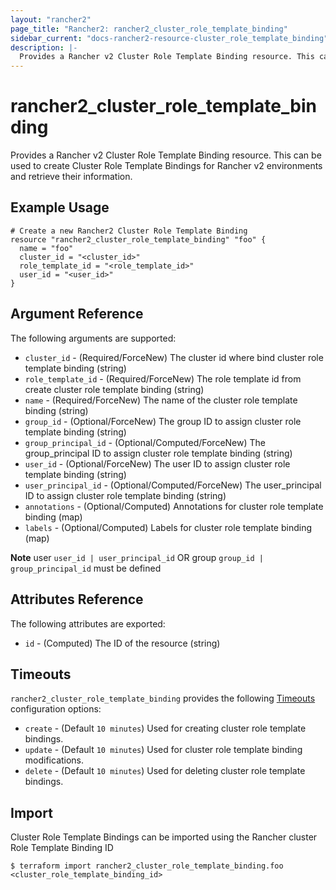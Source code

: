 ```yaml
---
layout: "rancher2"
page_title: "Rancher2: rancher2_cluster_role_template_binding"
sidebar_current: "docs-rancher2-resource-cluster_role_template_binding"
description: |-
  Provides a Rancher v2 Cluster Role Template Binding resource. This can be used to create Cluster Role Template Bindings for Rancher v2 environments and retrieve their information.
---
```


# rancher2\_cluster\_role\_template\_binding

Provides a Rancher v2 Cluster Role Template Binding resource. This can be used to create Cluster Role Template Bindings for Rancher v2 environments and retrieve their information.

## Example Usage

```hcl
# Create a new Rancher2 Cluster Role Template Binding
resource "rancher2_cluster_role_template_binding" "foo" {
  name = "foo"
  cluster_id = "<cluster_id>"
  role_template_id = "<role_template_id>"
  user_id = "<user_id>"
}
```

## Argument Reference

The following arguments are supported:

* `cluster_id` - (Required/ForceNew) The cluster id where bind cluster role template binding (string)
* `role_template_id` - (Required/ForceNew) The role template id from create cluster role template binding (string)
* `name` - (Required/ForceNew) The name of the cluster role template binding (string)
* `group_id` - (Optional/ForceNew) The group ID to assign cluster role template binding (string)
* `group_principal_id` - (Optional/Computed/ForceNew) The group_principal ID to assign cluster role template binding (string)
* `user_id` - (Optional/ForceNew) The user ID to assign cluster role template binding (string)
* `user_principal_id` - (Optional/Computed/ForceNew) The user_principal ID to assign cluster role template binding (string)
* `annotations` - (Optional/Computed) Annotations for cluster role template binding (map)
* `labels` - (Optional/Computed) Labels for cluster role template binding (map)

**Note** user `user_id | user_principal_id` OR group `group_id | group_principal_id` must be defined

## Attributes Reference

The following attributes are exported:

* `id` - (Computed) The ID of the resource (string)

## Timeouts

`rancher2_cluster_role_template_binding` provides the following
[Timeouts](https://www.terraform.io/docs/configuration/resources.html#operation-timeouts) configuration options:

- `create` - (Default `10 minutes`) Used for creating cluster role template bindings.
- `update` - (Default `10 minutes`) Used for cluster role template binding modifications.
- `delete` - (Default `10 minutes`) Used for deleting cluster role template bindings.

## Import

Cluster Role Template Bindings can be imported using the Rancher cluster Role Template Binding ID

```
$ terraform import rancher2_cluster_role_template_binding.foo <cluster_role_template_binding_id>
```
